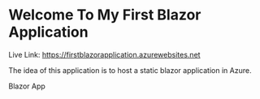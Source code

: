 # Welcome To My First Blazor Application 

Live Link: https://firstblazorapplication.azurewebsites.net

The idea of this application is to host a static blazor application in Azure. 

Blazor App
